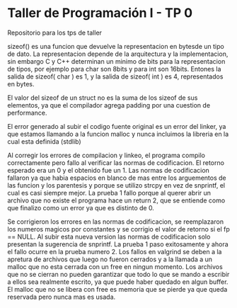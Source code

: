 # Taller de Programación I - TP 0
Repositorio para los tps de taller

sizeof() es una funcion que devuelve la representacion en bytesde un tipo de dato. La representacion depende
de la arquitectura y la implementacion, sin embargo C y C++ determinan un minimo de bits para la representacion de tipos,
por ejemplo para char son 8bits y para int son 16bits.
Entones la salida de sizeof( char ) es 1, y la salida de sizeof( int ) es 4, representados en bytes.

El valor del sizeof de un struct no es la suma de los sizeof de sus elementos, ya que el compilador agrega padding
por una cuestion de performance.

El error generado al subir el codigo fuente original es un error del linker, ya que estamos llamando a la funcion
malloc y nunca incluimos la libreria en la cual esta definida (stdlib)

Al corregir los errores de compilacion y linkeo, el programa compilo correctamente pero fallo al verificar
las normas de codificacion. El retorno esperado era un 0 y el obtenido fue un 1.
Las normas de codificacion fallaron ya que habia espacios en blanco de mas entre los arguementos de las funcion y
los parentesis y porque se utilizo strcpy en vez de snprintf, el cual es casi siempre mejor.
La prueba 1 fallo porque al querer abrir un archivo que no existe el programa hace un return 2, que se entiende
como que finalizo como un error ya que es distinto de 0.

Se corrigieron los errores en las normas de codificacion, se reemplazaron los numeros magicos por constantes y se
corrigio el valor de retorno si el fp == NULL.
Al subir esta nueva version las normas de codificacion solo presentan la sugerencia de snprintf. La prueba 1 paso
exitosamente y ahora el fallo ocurre en la prueba numero 2.
Los fallos en valgrind se deben a la apretura de archivos que luego no fueron cerrados y a la llamada a un malloc
que no esta cerrada con un free en ningun momento. Los archivos que no se cierran no pueden garantizar
que todo lo que se mando a escribir a ellos sea realmente escrito, ya que puede haber quedado en algun buffer.
El malloc que no se libera con free es memoria que se pierde ya que queda reservada pero nunca mas es usada.
